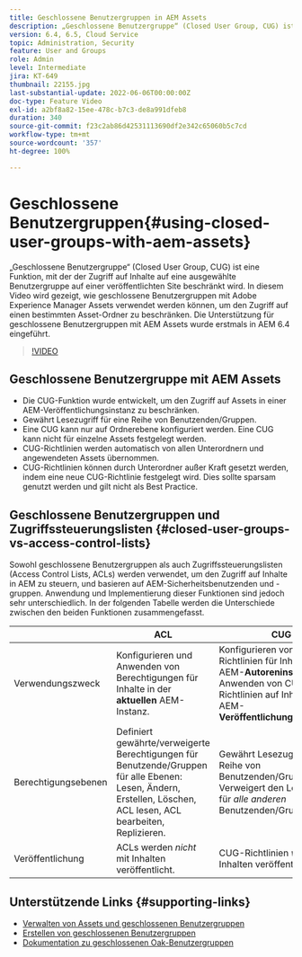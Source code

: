 ```yaml
---
title: Geschlossene Benutzergruppen in AEM Assets
description: „Geschlossene Benutzergruppe“ (Closed User Group, CUG) ist eine Funktion, mit der der Zugriff auf Inhalte auf eine ausgewählte Benutzergruppe auf einer veröffentlichten Site beschränkt wird. In diesem Video wird gezeigt, wie geschlossene Benutzergruppen mit Adobe Experience Manager Assets verwendet werden können, um den Zugriff auf einen bestimmten Asset-Ordner zu beschränken.
version: 6.4, 6.5, Cloud Service
topic: Administration, Security
feature: User and Groups
role: Admin
level: Intermediate
jira: KT-649
thumbnail: 22155.jpg
last-substantial-update: 2022-06-06T00:00:00Z
doc-type: Feature Video
exl-id: a2bf8a82-15ee-478c-b7c3-de8a991dfeb8
duration: 340
source-git-commit: f23c2ab86d42531113690df2e342c65060b5c7cd
workflow-type: tm+mt
source-wordcount: '357'
ht-degree: 100%

---
```


# Geschlossene Benutzergruppen{#using-closed-user-groups-with-aem-assets}

„Geschlossene Benutzergruppe“ (Closed User Group, CUG) ist eine Funktion, mit der der Zugriff auf Inhalte auf eine ausgewählte Benutzergruppe auf einer veröffentlichten Site beschränkt wird. In diesem Video wird gezeigt, wie geschlossene Benutzergruppen mit Adobe Experience Manager Assets verwendet werden können, um den Zugriff auf einen bestimmten Asset-Ordner zu beschränken. Die Unterstützung für geschlossene Benutzergruppen mit AEM Assets wurde erstmals in AEM 6.4 eingeführt.

>[!VIDEO](https://video.tv.adobe.com/v/22155?quality=12&learn=on)

## Geschlossene Benutzergruppe mit AEM Assets

* Die CUG-Funktion wurde entwickelt, um den Zugriff auf Assets in einer AEM-Veröffentlichungsinstanz zu beschränken.
* Gewährt Lesezugriff für eine Reihe von Benutzenden/Gruppen.
* Eine CUG kann nur auf Ordnerebene konfiguriert werden. Eine CUG kann nicht für einzelne Assets festgelegt werden.
* CUG-Richtlinien werden automatisch von allen Unterordnern und angewendeten Assets übernommen.
* CUG-Richtlinien können durch Unterordner außer Kraft gesetzt werden, indem eine neue CUG-Richtlinie festgelegt wird. Dies sollte sparsam genutzt werden und gilt nicht als Best Practice.

## Geschlossene Benutzergruppen und Zugriffssteuerungslisten {#closed-user-groups-vs-access-control-lists}

Sowohl geschlossene Benutzergruppen als auch Zugriffssteuerungslisten (Access Control Lists, ACLs) werden verwendet, um den Zugriff auf Inhalte in AEM zu steuern, und basieren auf AEM-Sicherheitsbenutzenden und -gruppen. Anwendung und Implementierung dieser Funktionen sind jedoch sehr unterschiedlich. In der folgenden Tabelle werden die Unterschiede zwischen den beiden Funktionen zusammengefasst.

|                   | ACL | CUG |
| ----------------- | -------------------------------------------------------------------------------------------------------------------------------- | ----------------------------------------------------------------------------------------------------------------------------- |
| Verwendungszweck | Konfigurieren und Anwenden von Berechtigungen für Inhalte in der **aktuellen** AEM-Instanz. | Konfigurieren von CUG-Richtlinien für Inhalte in der AEM-**Autoreninstanz**. Anwenden von CUG-Richtlinien auf Inhalte in AEM-**Veröffentlichungsinstanzen**. |
| Berechtigungsebenen | Definiert gewährte/verweigerte Berechtigungen für Benutzende/Gruppen für alle Ebenen: Lesen, Ändern, Erstellen, Löschen, ACL lesen, ACL bearbeiten, Replizieren. | Gewährt Lesezugriff für eine Reihe von Benutzenden/Gruppen. Verweigert den Lesezugriff für *alle anderen* Benutzenden/Gruppen. |
| Veröffentlichung | ACLs werden *nicht* mit Inhalten veröffentlicht. | CUG-Richtlinien *werden* mit Inhalten veröffentlicht. |

## Unterstützende Links {#supporting-links}

* [Verwalten von Assets und geschlossenen Benutzergruppen](https://experienceleague.adobe.com/docs/experience-manager-65/assets/managing/manage-assets.html?lang=de#closed-user-group)
* [Erstellen von geschlossenen Benutzergruppen](https://experienceleague.adobe.com/docs/experience-manager-65/administering/security/cug.html?lang=de)
* [Dokumentation zu geschlossenen Oak-Benutzergruppen](https://jackrabbit.apache.org/oak/docs/security/authorization/cug.html)
